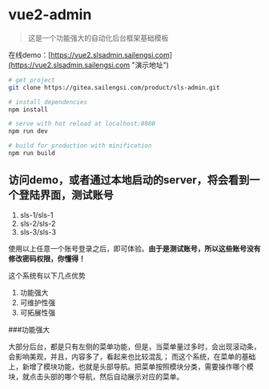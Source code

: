 # vue2-admin

> 这是一个功能强大的自动化后台框架基础模板

在线demo：[https://vue2.slsadmin.sailengsi.com](https://vue2.slsadmin.sailengsi.com "演示地址")

``` bash
# get project
git clone https://gitea.sailengsi.com/product/sls-admin.git

# install dependencies
npm install

# serve with hot reload at localhost:8080
npm run dev

# build for production with minification
npm run build
```

## 访问demo，或者通过本地启动的server，将会看到一个登陆界面，测试账号

1. sls-1/sls-1
2. sls-2/sls-2
3. sls-3/sls-3

使用以上任意一个账号登录之后，即可体验。**由于是测试账号，所以这些账号没有修改密码权限，你懂得！**


这个系统有以下几点优势

1. 功能强大
2. 可维护性强
3. 可拓展性强

###功能强大

大部分后台，都是只有左侧的菜单功能，但是，当菜单量过多时，会出现滚动条，会影响美观，并且，内容多了，看起来也比较混乱；
而这个系统，在菜单的基础上，新增了模块功能，也就是头部导航。把菜单按照模块分类，需要操作哪个模块，就点击头部的哪个导航，然后自动展示对应的菜单。
